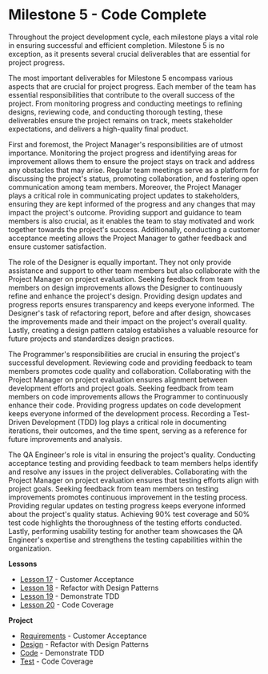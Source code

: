 # Milestone 5 - Code Complete

Throughout the project development cycle, each milestone plays a vital role in ensuring successful
and efficient completion. Milestone 5 is no exception, as it presents several crucial deliverables
that are essential for project progress. 

The most important deliverables for Milestone 5 encompass various aspects that are
crucial for project progress. Each member of the team has
essential responsibilities that contribute to the overall success of the project. From monitoring
progress and conducting meetings to refining designs, reviewing code, and conducting thorough
testing, these deliverables ensure the project remains on track, meets stakeholder expectations,
and delivers a high-quality final product.

First and foremost, the Project Manager's responsibilities are of utmost importance. Monitoring the
project progress and identifying areas for improvement allows them to ensure the project stays on
track and address any obstacles that may arise. Regular team meetings serve as a platform for
discussing the project's status, promoting collaboration, and fostering open communication among
team members. Moreover, the Project Manager plays a critical role in communicating project updates
to stakeholders, ensuring they are kept informed of the progress and any changes that may impact
the project's outcome. Providing support and guidance to team members is also crucial, as it
enables the team to stay motivated and work together towards the project's success. Additionally,
conducting a customer acceptance meeting allows the Project Manager to gather feedback and ensure
customer satisfaction.

The role of the Designer is equally important. They not only provide assistance and support to other
team members but also collaborate with the Project Manager on project evaluation. Seeking feedback
from team members on design improvements allows the Designer to continuously refine and enhance the
project's design. Providing design updates and progress reports ensures transparency and keeps
everyone informed. The Designer's task of refactoring report, before and after design, showcases
the improvements made and their impact on the project's overall quality. Lastly, creating a design
pattern catalog establishes a valuable resource for future projects and standardizes design
practices.

The Programmer's responsibilities are crucial in ensuring the project's successful development.
Reviewing code and providing feedback to team members promotes code quality and collaboration.
Collaborating with the Project Manager on project evaluation ensures alignment between development
efforts and project goals. Seeking feedback from team members on code improvements allows the
Programmer to continuously enhance their code. Providing progress updates on code development keeps
everyone informed of the development process. Recording a Test-Driven Development (TDD) log plays a
critical role in documenting iterations, their outcomes, and the time spent, serving as a reference
for future improvements and analysis.

The QA Engineer's role is vital in ensuring the project's quality. Conducting acceptance testing and
providing feedback to team members helps identify and resolve any issues in the project
deliverables. Collaborating with the Project Manager on project evaluation ensures that testing
efforts align with project goals. Seeking feedback from team members on testing improvements
promotes continuous improvement in the testing process. Providing regular updates on testing
progress keeps everyone informed about the project's quality status. Achieving 90% test coverage
and 50% test code highlights the thoroughness of the testing efforts conducted. Lastly, performing
usability testing for another team showcases the QA Engineer's expertise and strengthens the
testing capabilities within the organization.



**Lessons**

* [Lesson 17](m5-Lesson_17.md) - Customer Acceptance
* [Lesson 18](m5-Lesson_18.md) - Refactor with Design Patterns
* [Lesson 19](m5-Lesson_19.md) - Demonstrate TDD
* [Lesson 20](m5-Lesson_20.md) - Code Coverage

**Project**

* [Requirements](m5-Requirements.md) - Customer Acceptance
* [Design](m5-Design.md) - Refactor with Design Patterns
* [Code](m5-Code.md) - Demonstrate TDD
* [Test](m5-Test.md) - Code Coverage


